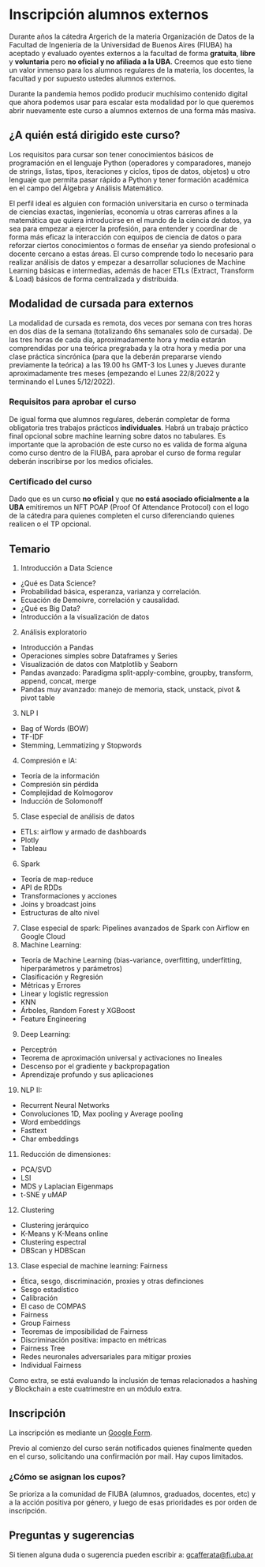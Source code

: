 # Inscripción alumnos externos

Durante años la cátedra Argerich de la materia Organización de Datos de la Facultad de Ingeniería de la Universidad de Buenos Aires (FIUBA) ha aceptado y evaluado oyentes externos a la facultad de forma **gratuita**, **libre** y **voluntaria** pero **no oficial y no afiliada a la UBA**. Creemos que esto tiene un valor inmenso para los alumnos regulares de la materia, los docentes, la facultad y por supuesto ustedes alumnos externos.

Durante la pandemia hemos podido producir muchísimo contenido digital que ahora podemos usar para escalar esta modalidad por lo que queremos abrir nuevamente este curso a alumnos externos de una forma más masiva.

## ¿A quién está dirigido este curso?

Los requisitos para cursar son tener conocimientos básicos de programación en el lenguaje Python (operadores y comparadores, manejo de strings, listas, tipos, iteraciones y ciclos, tipos de datos, objetos) u otro lenguaje que permita pasar rápido a Python y tener formación académica en el campo del Álgebra y Análisis Matemático.

El perfil ideal es alguien con formación universitaria en curso o terminada de ciencias exactas, ingenierías, economía u otras carreras afines a la matemática que quiera introducirse en el mundo de la ciencia de datos, ya sea para empezar a ejercer la profesión, para entender y coordinar de forma más eficaz la interacción con equipos de ciencia de datos o para reforzar ciertos conocimientos o formas de enseñar ya siendo profesional o docente cercano a estas áreas. El curso comprende todo lo necesario para realizar análisis de datos y empezar a desarrollar soluciones de Machine Learning básicas e intermedias, además de hacer ETLs (Extract, Transform & Load) básicos de forma centralizada y distribuida.

## Modalidad de cursada para externos

La modalidad de cursada es remota, dos veces por semana con tres horas en dos días de la semana (totalizando 6hs semanales solo de cursada). De las tres horas de cada día, aproximadamente hora y media estarán comprendidas por una teórica pregrabada y la otra hora y media por una clase práctica sincrónica (para que la deberán prepararse viendo previamente la teórica) a las 19.00 hs GMT-3 los Lunes y Jueves durante aproximadamente tres meses (empezando el Lunes 22/8/2022 y terminando el Lunes 5/12/2022).

### Requisitos para aprobar el curso

De igual forma que alumnos regulares, deberán completar de forma obligatoria tres trabajos prácticos **individuales**. Habrá un trabajo práctico final opcional sobre machine learning sobre datos no tabulares. Es importante que la aprobación de este curso no es valida de forma alguna como curso dentro de la FIUBA, para aprobar el curso de forma regular deberán inscribirse por los medios oficiales.

### Certificado del curso

Dado que es un curso **no oficial** y que **no está asociado oficialmente a la UBA** emitiremos un NFT POAP (Proof Of Attendance Protocol) con el logo de la cátedra para quienes completen el curso diferenciando quienes realicen o el TP opcional.

## Temario

1. Introducción a Data Science
  * ¿Qué es Data Science?
  * Probabilidad básica, esperanza, varianza y correlación.
  * Ecuación de Demoivre, correlación y causalidad.
  * ¿Qué es Big Data?
  * Introducción a la visualización de datos
2. Análisis exploratorio
  * Introducción a Pandas
  * Operaciones simples sobre Dataframes y Series
  * Visualización de datos con Matplotlib y Seaborn
  * Pandas avanzado: Paradigma split-apply-combine, groupby, transform, append, concat, merge
  * Pandas muy avanzado: manejo de memoria, stack, unstack, pivot & pivot table
3. NLP I
  * Bag of Words (BOW)
  * TF-IDF
  * Stemming, Lemmatizing y Stopwords
4. Compresión e IA:
  * Teoría de la información
  * Compresión sin pérdida
  * Complejidad de Kolmogorov
  * Inducción de Solomonoff
5. Clase especial de análisis de datos
  * ETLs: airflow y armado de dashboards
  * Plotly
  * Tableau
6. Spark
  * Teoría de map-reduce
  * API de RDDs
  * Transformaciones y acciones
  * Joins y broadcast joins
  * Estructuras de alto nivel
7. Clase especial de spark: Pipelines avanzados de Spark con Airflow en Google Cloud
8. Machine Learning:
  * Teoría de Machine Learning (bias-variance, overfitting, underfitting, hiperparámetros y parámetros)
  * Clasificación y Regresión
  * Métricas y Errores
  * Linear y logistic regression
  * KNN
  * Árboles, Random Forest y XGBoost
  * Feature Engineering
9. Deep Learning:
  * Perceptrón
  * Teorema de aproximación universal y activaciones no lineales
  * Descenso por el gradiente y backpropagation
  * Aprendizaje profundo y sus aplicaciones
19. NLP II:
  * Recurrent Neural Networks
  * Convoluciones 1D, Max pooling y Average pooling
  * Word embeddings
  * Fasttext
  * Char embeddings
11. Reducción de dimensiones:
  * PCA/SVD
  * LSI
  * MDS y Laplacian Eigenmaps
  * t-SNE y uMAP
12. Clustering
  * Clustering jerárquico
  * K-Means y K-Means online
  * Clustering espectral
  * DBScan y HDBScan
13. Clase especial de machine learning: Fairness
  * Ética, sesgo, discriminación, proxies y otras definciones
  * Sesgo estadístico
  * Calibración
  * El caso de COMPAS
  * Fairness
  * Group Fairness
  * Teoremas de imposibilidad de Fairness
  * Discriminación positiva: impacto en métricas
  * Fairness Tree
  * Redes neuronales adversariales para mitigar proxies
  * Individual Fairness

Como extra, se está evaluando la inclusión de temas relacionados a hashing y Blockchain a este cuatrimestre en un módulo extra.

## Inscripción

La inscripción es mediante un [Google Form](https://forms.gle/sFdN8AsNjvsnER2cA).

Previo al comienzo del curso serán notificados quienes finalmente queden en el curso, solicitando una confirmación por mail. Hay cupos limitados.

### ¿Cómo se asignan los cupos?

Se prioriza a la comunidad de FIUBA (alumnos, graduados, docentes, etc) y a la acción positiva por género, y luego de esas prioridades es por orden de inscripción.

## Preguntas y sugerencias

Si tienen alguna duda o sugerencia pueden escribir a: gcafferata@fi.uba.ar
